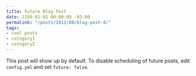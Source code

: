 ```yaml
---
title: Future Blog Post
date: 2199-01-01 00:00:00 -03:00
permalink: "/posts/2012/08/blog-post-4/"
tags:
- cool posts
- category1
- category2
---
```


This post will show up by default. To disable scheduling of future posts, edit `config.yml` and set `future: false`. 
